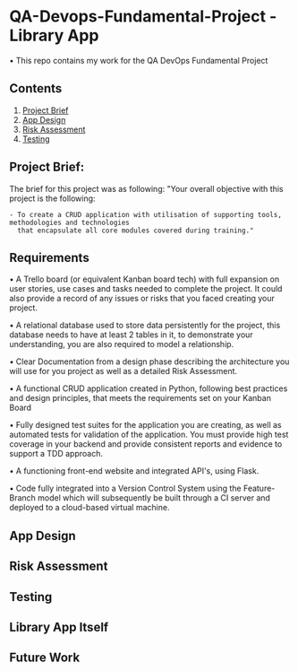 # QA-Devops-Fundamental-Project - Library App
• This repo contains my work for the QA DevOps Fundamental Project <br>

## Contents
1. [Project Brief](#project-brief)
2. [App Design](#app-design)
3. [Risk Assessment](#risk-assessment)
4. [Testing](#testing)


## Project Brief:
The brief for this project was as following:
    "Your overall objective with this project is the following:
    
    - To create a CRUD application with utilisation of supporting tools, methodologies and technologies 
      that encapsulate all core modules covered during training."

## Requirements
• A Trello board (or equivalent Kanban board tech) with full expansion on user stories, use cases and tasks needed to complete the project. It could also provide a record of any issues or risks that you faced creating your project.

• A relational database used to store data persistently for the project, this database needs to have at least 2 tables in it, to demonstrate your understanding, you are also required to model a relationship.

• Clear Documentation from a design phase describing the architecture you will use for you project as well as a detailed Risk Assessment.

• A functional CRUD application created in Python, following best practices and design principles, that meets the requirements set on your Kanban Board

• Fully designed test suites for the application you are creating, as well as automated tests for validation of the application. You must provide high test coverage in your backend and provide consistent reports and evidence to support a TDD approach.

• A functioning front-end website and integrated API's, using Flask.

• Code fully integrated into a Version Control System using the Feature-Branch model which will subsequently be built through a CI server and deployed to a cloud-based virtual machine.

## App Design

## Risk Assessment

## Testing

## Library App Itself          

## Future Work








